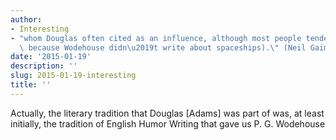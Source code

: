 ```yaml
---
author:
- Interesting
- "whom Douglas often cited as an influence, although most people tended to miss it\
  \ because Wodehouse didn\u2019t write about spaceships).\" (Neil Gaiman"
date: '2015-01-19'
description: ''
slug: 2015-01-19-interesting
title: ''
---
```

Actually, the literary tradition that Douglas [Adams] was part of was, at least initially, the tradition of English Humor Writing that gave us P. G. Wodehouse



